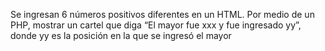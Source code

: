 Se ingresan 6 números positivos diferentes en un HTML. Por medio de un PHP, mostrar un cartel que diga “El mayor fue xxx y fue ingresado yy”, donde yy es la posición en la que se ingresó el mayor
